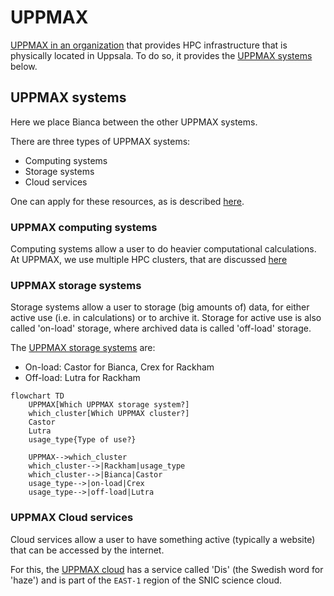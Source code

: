 # UPPMAX

[UPPMAX in an organization](uppmax_as_an_organization.md) 
that provides HPC infrastructure that is physically located in Uppsala. 
To do so, it provides the [UPPMAX systems](uppmax_systems.md) below.

## UPPMAX systems

Here we place Bianca between the other UPPMAX systems.

There are three types of UPPMAX systems:

- Computing systems
- Storage systems
- Cloud services

One can apply for these resources, 
as is described [here](../getting_started/project_apply).

### UPPMAX computing systems

Computing systems allow a user to do heavier computational calculations.
At UPPMAX, we use multiple HPC clusters,
that are discussed [here](uppmax_cluster.md)

### UPPMAX storage systems

Storage systems allow a user to storage (big amounts of) data,
for either active use (i.e. in calculations) or to archive it.
Storage for active use is also called 'on-load' storage,
where archived data is called 'off-load' storage.

The [UPPMAX storage systems](https://www.uppmax.uu.se/resources/systems/storage-systems/) are:

- On-load: Castor for Bianca, Crex for Rackham
- Off-load: Lutra for Rackham

```mermaid
flowchart TD
    UPPMAX[Which UPPMAX storage system?]
    which_cluster[Which UPPMAX cluster?]
    Castor
    Lutra
    usage_type{Type of use?}

    UPPMAX-->which_cluster
    which_cluster-->|Rackham|usage_type
    which_cluster-->|Bianca|Castor
    usage_type-->|on-load|Crex
    usage_type-->|off-load|Lutra
```

### UPPMAX Cloud services

Cloud services allow a user to have something active (typically a website)
that can be accessed by the internet.

For this, the [UPPMAX cloud](https://www.uppmax.uu.se/resources/systems/the-uppmax-cloud/)
has a service called 'Dis' (the Swedish word for 'haze') and is part of
the `EAST-1` region of the SNIC science cloud. 
